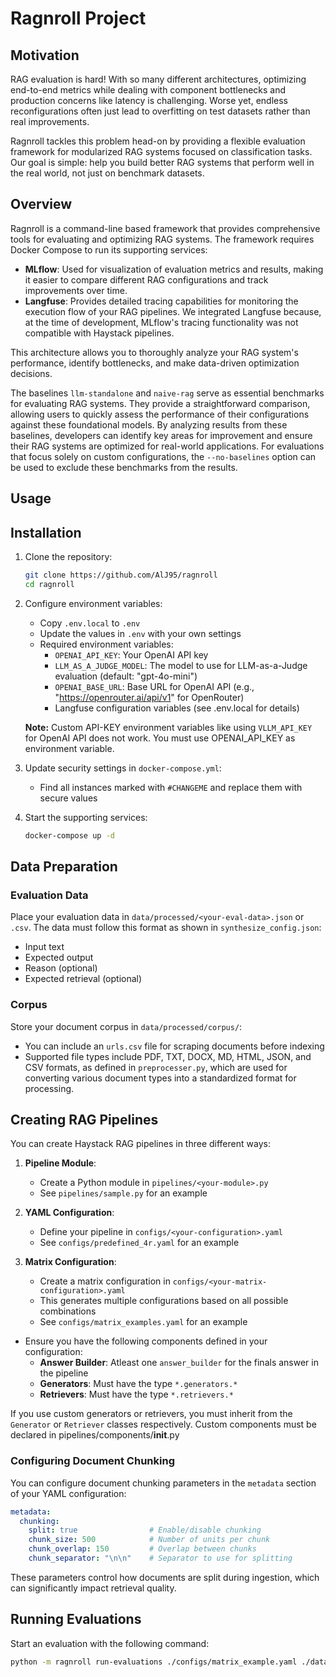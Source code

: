 # Ragnroll Project

## Motivation
RAG evaluation is hard! With so many different architectures, optimizing end-to-end metrics while dealing with component bottlenecks and production concerns like latency is challenging. Worse yet, endless reconfigurations often just lead to overfitting on test datasets rather than real improvements.

Ragnroll tackles this problem head-on by providing a flexible evaluation framework for modularized RAG systems focused on classification tasks. Our goal is simple: help you build better RAG systems that perform well in the real world, not just on benchmark datasets.

## Overview
Ragnroll is a command-line based framework that provides comprehensive tools for evaluating and optimizing RAG systems. The framework requires Docker Compose to run its supporting services:

- **MLflow**: Used for visualization of evaluation metrics and results, making it easier to compare different RAG configurations and track improvements over time.
- **Langfuse**: Provides detailed tracing capabilities for monitoring the execution flow of your RAG pipelines. We integrated Langfuse because, at the time of development, MLflow's tracing functionality was not compatible with Haystack pipelines.

This architecture allows you to thoroughly analyze your RAG system's performance, identify bottlenecks, and make data-driven optimization decisions.

The baselines `llm-standalone` and `naive-rag` serve as essential benchmarks for evaluating RAG systems. They provide a straightforward comparison, allowing users to quickly assess the performance of their configurations against these foundational models. By analyzing results from these baselines, developers can identify key areas for improvement and ensure their RAG systems are optimized for real-world applications. For evaluations that focus solely on custom configurations, the `--no-baselines` option can be used to exclude these benchmarks from the results.

## Usage
## Installation

1. Clone the repository:
   ```bash
   git clone https://github.com/AlJ95/ragnroll
   cd ragnroll
   ```

2. Configure environment variables:
   - Copy `.env.local` to `.env`
   - Update the values in `.env` with your own settings
   - Required environment variables:
     - `OPENAI_API_KEY`: Your OpenAI API key
     - `LLM_AS_A_JUDGE_MODEL`: The model to use for LLM-as-a-Judge evaluation (default: "gpt-4o-mini")
     - `OPENAI_BASE_URL`: Base URL for OpenAI API (e.g., "https://openrouter.ai/api/v1" for OpenRouter)
     - Langfuse configuration variables (see .env.local for details)

   **Note:** Custom API-KEY environment variables like using `VLLM_API_KEY` for OpenAI API does not work. You must use OPENAI_API_KEY as environment variable.

3. Update security settings in `docker-compose.yml`:
   - Find all instances marked with `#CHANGEME` and replace them with secure values

4. Start the supporting services:
   ```bash
   docker-compose up -d
   ```

## Data Preparation

### Evaluation Data
Place your evaluation data in `data/processed/<your-eval-data>.json` or `.csv`. The data must follow this format as shown in `synthesize_config.json`:
- Input text
- Expected output
- Reason (optional)
- Expected retrieval (optional)

### Corpus
Store your document corpus in `data/processed/corpus/`:
- You can include an `urls.csv` file for scraping documents before indexing
- Supported file types include PDF, TXT, DOCX, MD, HTML, JSON, and CSV formats, as defined in `preprocesser.py`, which are used for converting various document types into a standardized format for processing.

## Creating RAG Pipelines

You can create Haystack RAG pipelines in three different ways:

1. **Pipeline Module**:
   - Create a Python module in `pipelines/<your-module>.py`
   - See `pipelines/sample.py` for an example

2. **YAML Configuration**:
   - Define your pipeline in `configs/<your-configuration>.yaml`
   - See `configs/predefined_4r.yaml` for an example

3. **Matrix Configuration**:
   - Create a matrix configuration in `configs/<your-matrix-configuration>.yaml`
   - This generates multiple configurations based on all possible combinations
   - See `configs/matrix_examples.yaml` for an example

- Ensure you have the following components defined in your configuration:
  - **Answer Builder**: Atleast one `answer_builder` for the finals answer in the pipeline
  - **Generators**: Must have the type `*.generators.*`
  - **Retrievers**: Must have the type `*.retrievers.*`
  
If you use custom generators or retrievers, you must inherit from the `Generator` or `Retriever` classes respectively.
Custom components must be declared in pipelines/components/__init__.py

### Configuring Document Chunking

You can configure document chunking parameters in the `metadata` section of your YAML configuration:

```yaml
metadata:
  chunking:
    split: true                # Enable/disable chunking
    chunk_size: 500            # Number of units per chunk
    chunk_overlap: 150         # Overlap between chunks
    chunk_separator: "\n\n"    # Separator to use for splitting
```

These parameters control how documents are split during ingestion, which can significantly impact retrieval quality.


## Running Evaluations

Start an evaluation with the following command:

```bash
python -m ragnroll run-evaluations ./configs/matrix_example.yaml ./data/processed/synthetic_rag_evaluation.json ./data/processed/corpus ./output.csv --no-baselines
```
